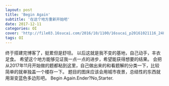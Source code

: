 ```yaml
---
layout: post
title: 'Begin Again'
subtitle: '在这个地方重新开始吧'
date: 2017-12-11
categories: OI
cover: 'http://file03.16sucai.com/2016/10/1100/16sucai_p20161021116_248.JPG'
tags: OI
---
```

终于搭建完博客了，挺累但是舒坦。
以后这就是我不变的基地，自己动手，丰衣足食。
希望这个地方能够见证我一点一点的进步，希望能获得想要的结果。
会把从2017年11月开始做的题都粘到这里，自己做出来的和看题解的分类一下，比较简单的就单独盖一个楼存一下。
题目的图床应该会用城市夜景，总结性的东西就用渐变蓝色多边形吧。
Begin Again.Ender?No,Starter.
